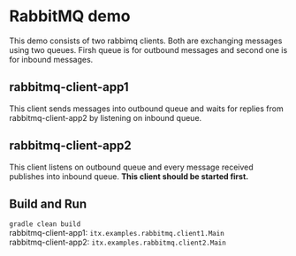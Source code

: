 RabbitMQ demo
=============
This demo consists of two rabbimq clients. Both are exchanging messages using two queues.
Firsh queue is for outbound messages and second one is for inbound messages. 

rabbitmq-client-app1
--------------------
This client sends messages into outbound queue and waits for replies 
from rabbitmq-client-app2 by listening on inbound queue.

rabbitmq-client-app2
--------------------
This client listens on outbound queue and every message received publishes 
into inbound queue. **This client should be started first.**

Build and Run
-------------
```gradle clean build```  
rabbitmq-client-app1: ```itx.examples.rabbitmq.client1.Main```  
rabbitmq-client-app2: ```itx.examples.rabbitmq.client2.Main```